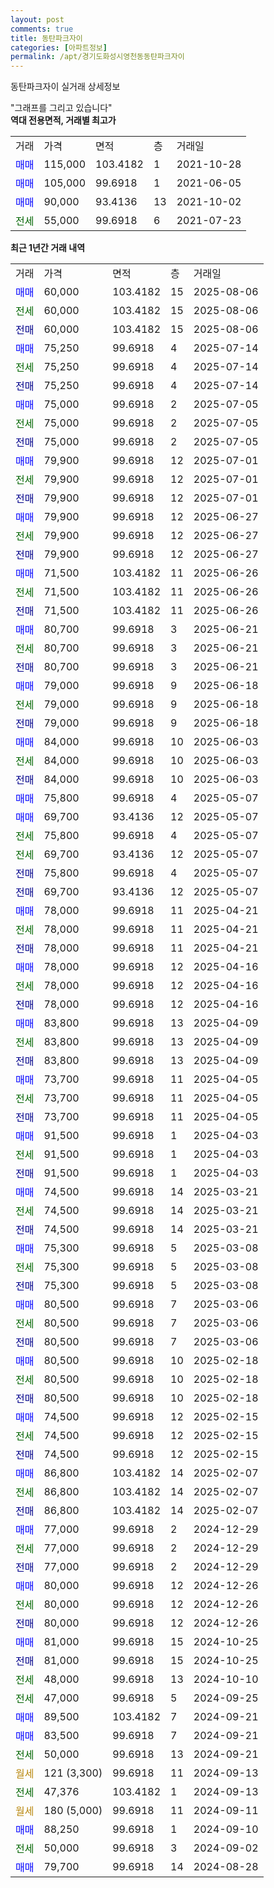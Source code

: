 ```yaml
---
layout: post
comments: true
title: 동탄파크자이
categories: [아파트정보]
permalink: /apt/경기도화성시영천동동탄파크자이
---
```


동탄파크자이 실거래 상세정보

<script type="text/javascript">
  google.charts.load('current', {'packages':['line', 'corechart']});
  google.charts.setOnLoadCallback(drawChart);

  function drawChart() {
    var data = new google.visualization.DataTable();
    data.addColumn('date', '거래일');
    data.addColumn('number', "매매");
    data.addColumn('number', "전세");
    data.addColumn('number', "전매");

    data.addRows([[new Date(Date.parse("2025-08-06")), 60000, null, null], [new Date(Date.parse("2025-08-06")), null, 60000, null], [new Date(Date.parse("2025-08-06")), null, null, 60000], [new Date(Date.parse("2025-07-14")), 75250, null, null], [new Date(Date.parse("2025-07-14")), null, 75250, null], [new Date(Date.parse("2025-07-14")), null, null, 75250], [new Date(Date.parse("2025-07-05")), 75000, null, null], [new Date(Date.parse("2025-07-05")), null, 75000, null], [new Date(Date.parse("2025-07-05")), null, null, 75000], [new Date(Date.parse("2025-07-01")), 79900, null, null], [new Date(Date.parse("2025-07-01")), null, 79900, null], [new Date(Date.parse("2025-07-01")), null, null, 79900], [new Date(Date.parse("2025-06-27")), 79900, null, null], [new Date(Date.parse("2025-06-27")), null, 79900, null], [new Date(Date.parse("2025-06-27")), null, null, 79900], [new Date(Date.parse("2025-06-26")), 71500, null, null], [new Date(Date.parse("2025-06-26")), null, 71500, null], [new Date(Date.parse("2025-06-26")), null, null, 71500], [new Date(Date.parse("2025-06-21")), 80700, null, null], [new Date(Date.parse("2025-06-21")), null, 80700, null], [new Date(Date.parse("2025-06-21")), null, null, 80700], [new Date(Date.parse("2025-06-18")), 79000, null, null], [new Date(Date.parse("2025-06-18")), null, 79000, null], [new Date(Date.parse("2025-06-18")), null, null, 79000], [new Date(Date.parse("2025-06-03")), 84000, null, null], [new Date(Date.parse("2025-06-03")), null, 84000, null], [new Date(Date.parse("2025-06-03")), null, null, 84000], [new Date(Date.parse("2025-05-07")), 75800, null, null], [new Date(Date.parse("2025-05-07")), 69700, null, null], [new Date(Date.parse("2025-05-07")), null, 75800, null], [new Date(Date.parse("2025-05-07")), null, 69700, null], [new Date(Date.parse("2025-05-07")), null, null, 75800], [new Date(Date.parse("2025-05-07")), null, null, 69700], [new Date(Date.parse("2025-04-21")), 78000, null, null], [new Date(Date.parse("2025-04-21")), null, 78000, null], [new Date(Date.parse("2025-04-21")), null, null, 78000], [new Date(Date.parse("2025-04-16")), 78000, null, null], [new Date(Date.parse("2025-04-16")), null, 78000, null], [new Date(Date.parse("2025-04-16")), null, null, 78000], [new Date(Date.parse("2025-04-09")), 83800, null, null], [new Date(Date.parse("2025-04-09")), null, 83800, null], [new Date(Date.parse("2025-04-09")), null, null, 83800], [new Date(Date.parse("2025-04-05")), 73700, null, null], [new Date(Date.parse("2025-04-05")), null, 73700, null], [new Date(Date.parse("2025-04-05")), null, null, 73700], [new Date(Date.parse("2025-04-03")), 91500, null, null], [new Date(Date.parse("2025-04-03")), null, 91500, null], [new Date(Date.parse("2025-04-03")), null, null, 91500], [new Date(Date.parse("2025-03-21")), 74500, null, null], [new Date(Date.parse("2025-03-21")), null, 74500, null], [new Date(Date.parse("2025-03-21")), null, null, 74500], [new Date(Date.parse("2025-03-08")), 75300, null, null], [new Date(Date.parse("2025-03-08")), null, 75300, null], [new Date(Date.parse("2025-03-08")), null, null, 75300], [new Date(Date.parse("2025-03-06")), 80500, null, null], [new Date(Date.parse("2025-03-06")), null, 80500, null], [new Date(Date.parse("2025-03-06")), null, null, 80500], [new Date(Date.parse("2025-02-18")), 80500, null, null], [new Date(Date.parse("2025-02-18")), null, 80500, null], [new Date(Date.parse("2025-02-18")), null, null, 80500], [new Date(Date.parse("2025-02-15")), 74500, null, null], [new Date(Date.parse("2025-02-15")), null, 74500, null], [new Date(Date.parse("2025-02-15")), null, null, 74500], [new Date(Date.parse("2025-02-07")), 86800, null, null], [new Date(Date.parse("2025-02-07")), null, 86800, null], [new Date(Date.parse("2025-02-07")), null, null, 86800], [new Date(Date.parse("2024-12-29")), 77000, null, null], [new Date(Date.parse("2024-12-29")), null, 77000, null], [new Date(Date.parse("2024-12-29")), null, null, 77000], [new Date(Date.parse("2024-12-26")), 80000, null, null], [new Date(Date.parse("2024-12-26")), null, 80000, null], [new Date(Date.parse("2024-12-26")), null, null, 80000], [new Date(Date.parse("2024-10-25")), 81000, null, null], [new Date(Date.parse("2024-10-25")), null, null, 81000], [new Date(Date.parse("2024-10-10")), null, 48000, null], [new Date(Date.parse("2024-09-25")), null, 47000, null], [new Date(Date.parse("2024-09-21")), 89500, null, null], [new Date(Date.parse("2024-09-21")), 83500, null, null], [new Date(Date.parse("2024-09-21")), null, 50000, null], [new Date(Date.parse("2024-09-13")), null, null, null], [new Date(Date.parse("2024-09-13")), null, 47376, null], [new Date(Date.parse("2024-09-11")), null, null, null], [new Date(Date.parse("2024-09-10")), 88250, null, null], [new Date(Date.parse("2024-09-02")), null, 50000, null], [new Date(Date.parse("2024-08-28")), 79700, null, null]]);

    var options = {
      hAxis: {
        format: 'yyyy/MM/dd'
      },    
      lineWidth: 0,
      pointsVisible: true,    
      title: '최근 1년간 유형별 실거래가 분포',
      legend: { position: 'bottom' }
    };

    var formatter = new google.visualization.NumberFormat({pattern:'###,###'} );
    formatter.format(data, 1);
    formatter.format(data, 2);
    
    setTimeout(function() {
        var chart = new google.visualization.LineChart(document.getElementById('columnchart_material'));
        chart.draw(data, (options));
        document.getElementById('loading').style.display = 'none';
    }, 200);
  }
</script>


<div id="loading" style="z-index:20; display: block; margin-left: 0px">"그래프를 그리고 있습니다"</div>
<div id="columnchart_material" style="width: 95%; margin-left: 0px; display: block"></div>
<!-- contents start -->
<b>역대 전용면적, 거래별 최고가</b>
<table class="sortable">
    <tr>
      <td>거래</td>
      <td>가격</td>
      <td>면적</td>
      <td>층</td>
      <td>거래일</td>
    </tr>
        <tr>
          <td><a style="color: blue">매매</a></td>
          <td>115,000</td>
          <td>103.4182</td>
          <td>1</td>
          <td>2021-10-28</td>
        </tr>            <tr>
          <td><a style="color: blue">매매</a></td>
          <td>105,000</td>
          <td>99.6918</td>
          <td>1</td>
          <td>2021-06-05</td>
        </tr>            <tr>
          <td><a style="color: blue">매매</a></td>
          <td>90,000</td>
          <td>93.4136</td>
          <td>13</td>
          <td>2021-10-02</td>
        </tr>        
        <tr>
              <td><a style="color: darkgreen">전세</a></td>
              <td>55,000</td>
              <td>99.6918</td>
              <td>6</td>
              <td>2021-07-23</td>
            </tr>        
    
</table>

<b>최근 1년간 거래 내역</b>

<table class="sortable">
    <tr>
      <td>거래</td>
      <td>가격</td>
      <td>면적</td>
      <td>층</td>
      <td>거래일</td>
    </tr>
    <tr>
      <td><a style="color: blue">매매</a></td>
      <td>60,000</td>
      <td>103.4182</td>
      <td>15</td>
      <td>2025-08-06</td>
    </tr>          <tr>
      <td><a style="color: darkgreen">전세</a></td>
      <td>60,000</td>
      <td>103.4182</td>
      <td>15</td>
      <td>2025-08-06</td>
    </tr>          <tr>
      <td><a style="color: darkblue">전매</a></td>
      <td>60,000</td>
      <td>103.4182</td>
      <td>15</td>
      <td>2025-08-06</td>
    </tr>          <tr>
      <td><a style="color: blue">매매</a></td>
      <td>75,250</td>
      <td>99.6918</td>
      <td>4</td>
      <td>2025-07-14</td>
    </tr>          <tr>
      <td><a style="color: darkgreen">전세</a></td>
      <td>75,250</td>
      <td>99.6918</td>
      <td>4</td>
      <td>2025-07-14</td>
    </tr>          <tr>
      <td><a style="color: darkblue">전매</a></td>
      <td>75,250</td>
      <td>99.6918</td>
      <td>4</td>
      <td>2025-07-14</td>
    </tr>          <tr>
      <td><a style="color: blue">매매</a></td>
      <td>75,000</td>
      <td>99.6918</td>
      <td>2</td>
      <td>2025-07-05</td>
    </tr>          <tr>
      <td><a style="color: darkgreen">전세</a></td>
      <td>75,000</td>
      <td>99.6918</td>
      <td>2</td>
      <td>2025-07-05</td>
    </tr>          <tr>
      <td><a style="color: darkblue">전매</a></td>
      <td>75,000</td>
      <td>99.6918</td>
      <td>2</td>
      <td>2025-07-05</td>
    </tr>          <tr>
      <td><a style="color: blue">매매</a></td>
      <td>79,900</td>
      <td>99.6918</td>
      <td>12</td>
      <td>2025-07-01</td>
    </tr>          <tr>
      <td><a style="color: darkgreen">전세</a></td>
      <td>79,900</td>
      <td>99.6918</td>
      <td>12</td>
      <td>2025-07-01</td>
    </tr>          <tr>
      <td><a style="color: darkblue">전매</a></td>
      <td>79,900</td>
      <td>99.6918</td>
      <td>12</td>
      <td>2025-07-01</td>
    </tr>          <tr>
      <td><a style="color: blue">매매</a></td>
      <td>79,900</td>
      <td>99.6918</td>
      <td>12</td>
      <td>2025-06-27</td>
    </tr>          <tr>
      <td><a style="color: darkgreen">전세</a></td>
      <td>79,900</td>
      <td>99.6918</td>
      <td>12</td>
      <td>2025-06-27</td>
    </tr>          <tr>
      <td><a style="color: darkblue">전매</a></td>
      <td>79,900</td>
      <td>99.6918</td>
      <td>12</td>
      <td>2025-06-27</td>
    </tr>          <tr>
      <td><a style="color: blue">매매</a></td>
      <td>71,500</td>
      <td>103.4182</td>
      <td>11</td>
      <td>2025-06-26</td>
    </tr>          <tr>
      <td><a style="color: darkgreen">전세</a></td>
      <td>71,500</td>
      <td>103.4182</td>
      <td>11</td>
      <td>2025-06-26</td>
    </tr>          <tr>
      <td><a style="color: darkblue">전매</a></td>
      <td>71,500</td>
      <td>103.4182</td>
      <td>11</td>
      <td>2025-06-26</td>
    </tr>          <tr>
      <td><a style="color: blue">매매</a></td>
      <td>80,700</td>
      <td>99.6918</td>
      <td>3</td>
      <td>2025-06-21</td>
    </tr>          <tr>
      <td><a style="color: darkgreen">전세</a></td>
      <td>80,700</td>
      <td>99.6918</td>
      <td>3</td>
      <td>2025-06-21</td>
    </tr>          <tr>
      <td><a style="color: darkblue">전매</a></td>
      <td>80,700</td>
      <td>99.6918</td>
      <td>3</td>
      <td>2025-06-21</td>
    </tr>          <tr>
      <td><a style="color: blue">매매</a></td>
      <td>79,000</td>
      <td>99.6918</td>
      <td>9</td>
      <td>2025-06-18</td>
    </tr>          <tr>
      <td><a style="color: darkgreen">전세</a></td>
      <td>79,000</td>
      <td>99.6918</td>
      <td>9</td>
      <td>2025-06-18</td>
    </tr>          <tr>
      <td><a style="color: darkblue">전매</a></td>
      <td>79,000</td>
      <td>99.6918</td>
      <td>9</td>
      <td>2025-06-18</td>
    </tr>          <tr>
      <td><a style="color: blue">매매</a></td>
      <td>84,000</td>
      <td>99.6918</td>
      <td>10</td>
      <td>2025-06-03</td>
    </tr>          <tr>
      <td><a style="color: darkgreen">전세</a></td>
      <td>84,000</td>
      <td>99.6918</td>
      <td>10</td>
      <td>2025-06-03</td>
    </tr>          <tr>
      <td><a style="color: darkblue">전매</a></td>
      <td>84,000</td>
      <td>99.6918</td>
      <td>10</td>
      <td>2025-06-03</td>
    </tr>          <tr>
      <td><a style="color: blue">매매</a></td>
      <td>75,800</td>
      <td>99.6918</td>
      <td>4</td>
      <td>2025-05-07</td>
    </tr>          <tr>
      <td><a style="color: blue">매매</a></td>
      <td>69,700</td>
      <td>93.4136</td>
      <td>12</td>
      <td>2025-05-07</td>
    </tr>          <tr>
      <td><a style="color: darkgreen">전세</a></td>
      <td>75,800</td>
      <td>99.6918</td>
      <td>4</td>
      <td>2025-05-07</td>
    </tr>          <tr>
      <td><a style="color: darkgreen">전세</a></td>
      <td>69,700</td>
      <td>93.4136</td>
      <td>12</td>
      <td>2025-05-07</td>
    </tr>          <tr>
      <td><a style="color: darkblue">전매</a></td>
      <td>75,800</td>
      <td>99.6918</td>
      <td>4</td>
      <td>2025-05-07</td>
    </tr>          <tr>
      <td><a style="color: darkblue">전매</a></td>
      <td>69,700</td>
      <td>93.4136</td>
      <td>12</td>
      <td>2025-05-07</td>
    </tr>          <tr>
      <td><a style="color: blue">매매</a></td>
      <td>78,000</td>
      <td>99.6918</td>
      <td>11</td>
      <td>2025-04-21</td>
    </tr>          <tr>
      <td><a style="color: darkgreen">전세</a></td>
      <td>78,000</td>
      <td>99.6918</td>
      <td>11</td>
      <td>2025-04-21</td>
    </tr>          <tr>
      <td><a style="color: darkblue">전매</a></td>
      <td>78,000</td>
      <td>99.6918</td>
      <td>11</td>
      <td>2025-04-21</td>
    </tr>          <tr>
      <td><a style="color: blue">매매</a></td>
      <td>78,000</td>
      <td>99.6918</td>
      <td>12</td>
      <td>2025-04-16</td>
    </tr>          <tr>
      <td><a style="color: darkgreen">전세</a></td>
      <td>78,000</td>
      <td>99.6918</td>
      <td>12</td>
      <td>2025-04-16</td>
    </tr>          <tr>
      <td><a style="color: darkblue">전매</a></td>
      <td>78,000</td>
      <td>99.6918</td>
      <td>12</td>
      <td>2025-04-16</td>
    </tr>          <tr>
      <td><a style="color: blue">매매</a></td>
      <td>83,800</td>
      <td>99.6918</td>
      <td>13</td>
      <td>2025-04-09</td>
    </tr>          <tr>
      <td><a style="color: darkgreen">전세</a></td>
      <td>83,800</td>
      <td>99.6918</td>
      <td>13</td>
      <td>2025-04-09</td>
    </tr>          <tr>
      <td><a style="color: darkblue">전매</a></td>
      <td>83,800</td>
      <td>99.6918</td>
      <td>13</td>
      <td>2025-04-09</td>
    </tr>          <tr>
      <td><a style="color: blue">매매</a></td>
      <td>73,700</td>
      <td>99.6918</td>
      <td>11</td>
      <td>2025-04-05</td>
    </tr>          <tr>
      <td><a style="color: darkgreen">전세</a></td>
      <td>73,700</td>
      <td>99.6918</td>
      <td>11</td>
      <td>2025-04-05</td>
    </tr>          <tr>
      <td><a style="color: darkblue">전매</a></td>
      <td>73,700</td>
      <td>99.6918</td>
      <td>11</td>
      <td>2025-04-05</td>
    </tr>          <tr>
      <td><a style="color: blue">매매</a></td>
      <td>91,500</td>
      <td>99.6918</td>
      <td>1</td>
      <td>2025-04-03</td>
    </tr>          <tr>
      <td><a style="color: darkgreen">전세</a></td>
      <td>91,500</td>
      <td>99.6918</td>
      <td>1</td>
      <td>2025-04-03</td>
    </tr>          <tr>
      <td><a style="color: darkblue">전매</a></td>
      <td>91,500</td>
      <td>99.6918</td>
      <td>1</td>
      <td>2025-04-03</td>
    </tr>          <tr>
      <td><a style="color: blue">매매</a></td>
      <td>74,500</td>
      <td>99.6918</td>
      <td>14</td>
      <td>2025-03-21</td>
    </tr>          <tr>
      <td><a style="color: darkgreen">전세</a></td>
      <td>74,500</td>
      <td>99.6918</td>
      <td>14</td>
      <td>2025-03-21</td>
    </tr>          <tr>
      <td><a style="color: darkblue">전매</a></td>
      <td>74,500</td>
      <td>99.6918</td>
      <td>14</td>
      <td>2025-03-21</td>
    </tr>          <tr>
      <td><a style="color: blue">매매</a></td>
      <td>75,300</td>
      <td>99.6918</td>
      <td>5</td>
      <td>2025-03-08</td>
    </tr>          <tr>
      <td><a style="color: darkgreen">전세</a></td>
      <td>75,300</td>
      <td>99.6918</td>
      <td>5</td>
      <td>2025-03-08</td>
    </tr>          <tr>
      <td><a style="color: darkblue">전매</a></td>
      <td>75,300</td>
      <td>99.6918</td>
      <td>5</td>
      <td>2025-03-08</td>
    </tr>          <tr>
      <td><a style="color: blue">매매</a></td>
      <td>80,500</td>
      <td>99.6918</td>
      <td>7</td>
      <td>2025-03-06</td>
    </tr>          <tr>
      <td><a style="color: darkgreen">전세</a></td>
      <td>80,500</td>
      <td>99.6918</td>
      <td>7</td>
      <td>2025-03-06</td>
    </tr>          <tr>
      <td><a style="color: darkblue">전매</a></td>
      <td>80,500</td>
      <td>99.6918</td>
      <td>7</td>
      <td>2025-03-06</td>
    </tr>          <tr>
      <td><a style="color: blue">매매</a></td>
      <td>80,500</td>
      <td>99.6918</td>
      <td>10</td>
      <td>2025-02-18</td>
    </tr>          <tr>
      <td><a style="color: darkgreen">전세</a></td>
      <td>80,500</td>
      <td>99.6918</td>
      <td>10</td>
      <td>2025-02-18</td>
    </tr>          <tr>
      <td><a style="color: darkblue">전매</a></td>
      <td>80,500</td>
      <td>99.6918</td>
      <td>10</td>
      <td>2025-02-18</td>
    </tr>          <tr>
      <td><a style="color: blue">매매</a></td>
      <td>74,500</td>
      <td>99.6918</td>
      <td>12</td>
      <td>2025-02-15</td>
    </tr>          <tr>
      <td><a style="color: darkgreen">전세</a></td>
      <td>74,500</td>
      <td>99.6918</td>
      <td>12</td>
      <td>2025-02-15</td>
    </tr>          <tr>
      <td><a style="color: darkblue">전매</a></td>
      <td>74,500</td>
      <td>99.6918</td>
      <td>12</td>
      <td>2025-02-15</td>
    </tr>          <tr>
      <td><a style="color: blue">매매</a></td>
      <td>86,800</td>
      <td>103.4182</td>
      <td>14</td>
      <td>2025-02-07</td>
    </tr>          <tr>
      <td><a style="color: darkgreen">전세</a></td>
      <td>86,800</td>
      <td>103.4182</td>
      <td>14</td>
      <td>2025-02-07</td>
    </tr>          <tr>
      <td><a style="color: darkblue">전매</a></td>
      <td>86,800</td>
      <td>103.4182</td>
      <td>14</td>
      <td>2025-02-07</td>
    </tr>          <tr>
      <td><a style="color: blue">매매</a></td>
      <td>77,000</td>
      <td>99.6918</td>
      <td>2</td>
      <td>2024-12-29</td>
    </tr>          <tr>
      <td><a style="color: darkgreen">전세</a></td>
      <td>77,000</td>
      <td>99.6918</td>
      <td>2</td>
      <td>2024-12-29</td>
    </tr>          <tr>
      <td><a style="color: darkblue">전매</a></td>
      <td>77,000</td>
      <td>99.6918</td>
      <td>2</td>
      <td>2024-12-29</td>
    </tr>          <tr>
      <td><a style="color: blue">매매</a></td>
      <td>80,000</td>
      <td>99.6918</td>
      <td>12</td>
      <td>2024-12-26</td>
    </tr>          <tr>
      <td><a style="color: darkgreen">전세</a></td>
      <td>80,000</td>
      <td>99.6918</td>
      <td>12</td>
      <td>2024-12-26</td>
    </tr>          <tr>
      <td><a style="color: darkblue">전매</a></td>
      <td>80,000</td>
      <td>99.6918</td>
      <td>12</td>
      <td>2024-12-26</td>
    </tr>          <tr>
      <td><a style="color: blue">매매</a></td>
      <td>81,000</td>
      <td>99.6918</td>
      <td>15</td>
      <td>2024-10-25</td>
    </tr>          <tr>
      <td><a style="color: darkblue">전매</a></td>
      <td>81,000</td>
      <td>99.6918</td>
      <td>15</td>
      <td>2024-10-25</td>
    </tr>          <tr>
      <td><a style="color: darkgreen">전세</a></td>
      <td>48,000</td>
      <td>99.6918</td>
      <td>13</td>
      <td>2024-10-10</td>
    </tr>          <tr>
      <td><a style="color: darkgreen">전세</a></td>
      <td>47,000</td>
      <td>99.6918</td>
      <td>5</td>
      <td>2024-09-25</td>
    </tr>          <tr>
      <td><a style="color: blue">매매</a></td>
      <td>89,500</td>
      <td>103.4182</td>
      <td>7</td>
      <td>2024-09-21</td>
    </tr>          <tr>
      <td><a style="color: blue">매매</a></td>
      <td>83,500</td>
      <td>99.6918</td>
      <td>7</td>
      <td>2024-09-21</td>
    </tr>          <tr>
      <td><a style="color: darkgreen">전세</a></td>
      <td>50,000</td>
      <td>99.6918</td>
      <td>13</td>
      <td>2024-09-21</td>
    </tr>          <tr>
      <td><a style="color: darkgoldenrod">월세</a></td>
      <td>121 (3,300)</td>
      <td>99.6918</td>
      <td>11</td>
      <td>2024-09-13</td>
    </tr>          <tr>
      <td><a style="color: darkgreen">전세</a></td>
      <td>47,376</td>
      <td>103.4182</td>
      <td>1</td>
      <td>2024-09-13</td>
    </tr>          <tr>
      <td><a style="color: darkgoldenrod">월세</a></td>
      <td>180 (5,000)</td>
      <td>99.6918</td>
      <td>11</td>
      <td>2024-09-11</td>
    </tr>          <tr>
      <td><a style="color: blue">매매</a></td>
      <td>88,250</td>
      <td>99.6918</td>
      <td>1</td>
      <td>2024-09-10</td>
    </tr>          <tr>
      <td><a style="color: darkgreen">전세</a></td>
      <td>50,000</td>
      <td>99.6918</td>
      <td>3</td>
      <td>2024-09-02</td>
    </tr>          <tr>
      <td><a style="color: blue">매매</a></td>
      <td>79,700</td>
      <td>99.6918</td>
      <td>14</td>
      <td>2024-08-28</td>
    </tr>      </table>
<!-- contents end -->    

